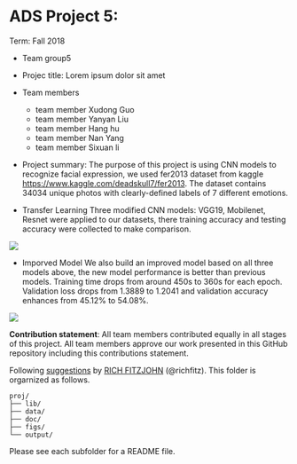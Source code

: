 # ADS Project 5: 

Term: Fall 2018

+ Team group5
+ Projec title: Lorem ipsum dolor sit amet
+ Team members
	+ team member Xudong Guo
	+ team member Yanyan Liu
	+ team member Hang hu
	+ team member Nan Yang
	+ team member Sixuan li
+ Project summary: The purpose of this project is using CNN models to recognize facial expression, we used fer2013 dataset from kaggle https://www.kaggle.com/deadskull7/fer2013. The dataset contains 34034 unique photos with clearly-defined labels of 7 different emotions.

+ Transfer Learning
	Three modified CNN models: VGG19, Mobilenet, Resnet were applied to our datasets, there training accuracy and testing accuracy were collected to make comparison.

![](https://github.com/TZstatsADS/fall2019-proj5-sec2--proj5-grp5/blob/master/figs/transfer%20learning.jpg)

+ Imporved Model
	We also build an improved model based on all three models above, the new model performance is better than previous models.
Training time drops from around 450s to 360s for each epoch. Validation loss drops from 1.3889 to 1.2041 and validation accuracy enhances from 45.12% to 54.08%.

![](https://github.com/TZstatsADS/fall2019-proj5-sec2--proj5-grp5/blob/master/figs/improved%20model.png)
	
**Contribution statement**: All team members contributed equally in all stages of this project. All team members approve our work presented in this GitHub repository including this contributions statement. 

Following [suggestions](http://nicercode.github.io/blog/2013-04-05-projects/) by [RICH FITZJOHN](http://nicercode.github.io/about/#Team) (@richfitz). This folder is orgarnized as follows.

```
proj/
├── lib/
├── data/
├── doc/
├── figs/
└── output/
```

Please see each subfolder for a README file.

